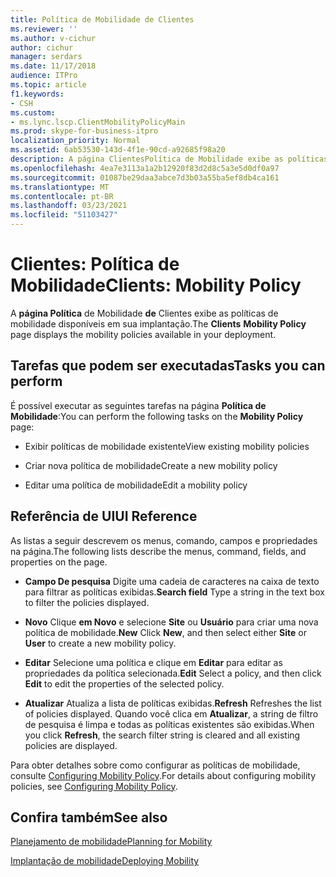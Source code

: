 ```yaml
---
title: Política de Mobilidade de Clientes
ms.reviewer: ''
ms.author: v-cichur
author: cichur
manager: serdars
ms.date: 11/17/2018
audience: ITPro
ms.topic: article
f1.keywords:
- CSH
ms.custom:
- ms.lync.lscp.ClientMobilityPolicyMain
ms.prod: skype-for-business-itpro
localization_priority: Normal
ms.assetid: 6ab53530-143d-4f1e-90cd-a92685f98a20
description: A página ClientesPolítica de Mobilidade exibe as políticas de mobilidade disponíveis em sua implantação.
ms.openlocfilehash: 4ea7e3113a1a2b12920f83d2d8c5a3e5d0df0a97
ms.sourcegitcommit: 01087be29daa3abce7d3b03a55ba5ef8db4ca161
ms.translationtype: MT
ms.contentlocale: pt-BR
ms.lasthandoff: 03/23/2021
ms.locfileid: "51103427"
---
```

# <a name="clients-mobility-policy"></a><span data-ttu-id="ae4ae-103">Clientes: Política de Mobilidade</span><span class="sxs-lookup"><span data-stu-id="ae4ae-103">Clients: Mobility Policy</span></span>

<span data-ttu-id="ae4ae-104">A **página Política** de Mobilidade **de** Clientes exibe as políticas de mobilidade disponíveis em sua implantação.</span><span class="sxs-lookup"><span data-stu-id="ae4ae-104">The **Clients** **Mobility Policy** page displays the mobility policies available in your deployment.</span></span>

## <a name="tasks-you-can-perform"></a><span data-ttu-id="ae4ae-105">Tarefas que podem ser executadas</span><span class="sxs-lookup"><span data-stu-id="ae4ae-105">Tasks you can perform</span></span>

<span data-ttu-id="ae4ae-106">É possível executar as seguintes tarefas na página **Política de Mobilidade**:</span><span class="sxs-lookup"><span data-stu-id="ae4ae-106">You can perform the following tasks on the **Mobility Policy** page:</span></span>

- <span data-ttu-id="ae4ae-107">Exibir políticas de mobilidade existente</span><span class="sxs-lookup"><span data-stu-id="ae4ae-107">View existing mobility policies</span></span>

- <span data-ttu-id="ae4ae-108">Criar nova política de mobilidade</span><span class="sxs-lookup"><span data-stu-id="ae4ae-108">Create a new mobility policy</span></span>

- <span data-ttu-id="ae4ae-109">Editar uma política de mobilidade</span><span class="sxs-lookup"><span data-stu-id="ae4ae-109">Edit a mobility policy</span></span>

## <a name="ui-reference"></a><span data-ttu-id="ae4ae-110">Referência de UI</span><span class="sxs-lookup"><span data-stu-id="ae4ae-110">UI Reference</span></span>

<span data-ttu-id="ae4ae-111">As listas a seguir descrevem os menus, comando, campos e propriedades na página.</span><span class="sxs-lookup"><span data-stu-id="ae4ae-111">The following lists describe the menus, command, fields, and properties on the page.</span></span>


- <span data-ttu-id="ae4ae-112">**Campo De pesquisa** Digite uma cadeia de caracteres na caixa de texto para filtrar as políticas exibidas.</span><span class="sxs-lookup"><span data-stu-id="ae4ae-112">**Search field** Type a string in the text box to filter the policies displayed.</span></span>

- <span data-ttu-id="ae4ae-113">**Novo** Clique **em Novo** e selecione **Site** ou **Usuário** para criar uma nova política de mobilidade.</span><span class="sxs-lookup"><span data-stu-id="ae4ae-113">**New** Click **New**, and then select either **Site** or **User** to create a new mobility policy.</span></span>

- <span data-ttu-id="ae4ae-114">**Editar** Selecione uma política e clique em **Editar** para editar as propriedades da política selecionada.</span><span class="sxs-lookup"><span data-stu-id="ae4ae-114">**Edit** Select a policy, and then click **Edit** to edit the properties of the selected policy.</span></span>

- <span data-ttu-id="ae4ae-115">**Atualizar** Atualiza a lista de políticas exibidas.</span><span class="sxs-lookup"><span data-stu-id="ae4ae-115">**Refresh** Refreshes the list of policies displayed.</span></span> <span data-ttu-id="ae4ae-116">Quando você clica em **Atualizar**, a string de filtro de pesquisa é limpa e todas as políticas existentes são exibidas.</span><span class="sxs-lookup"><span data-stu-id="ae4ae-116">When you click **Refresh**, the search filter string is cleared and all existing policies are displayed.</span></span>

<span data-ttu-id="ae4ae-117">Para obter detalhes sobre como configurar as políticas de mobilidade, consulte [Configuring Mobility Policy](/previous-versions/office/lync-server-2013/lync-server-2013-configuring-mobility-policy).</span><span class="sxs-lookup"><span data-stu-id="ae4ae-117">For details about configuring mobility policies, see [Configuring Mobility Policy](/previous-versions/office/lync-server-2013/lync-server-2013-configuring-mobility-policy).</span></span>

## <a name="see-also"></a><span data-ttu-id="ae4ae-118">Confira também</span><span class="sxs-lookup"><span data-stu-id="ae4ae-118">See also</span></span>

[<span data-ttu-id="ae4ae-119">Planejamento de mobilidade</span><span class="sxs-lookup"><span data-stu-id="ae4ae-119">Planning for Mobility</span></span>](/previous-versions/office/lync-server-2013/lync-server-2013-planning-for-mobility)

[<span data-ttu-id="ae4ae-120">Implantação de mobilidade</span><span class="sxs-lookup"><span data-stu-id="ae4ae-120">Deploying Mobility</span></span>](/previous-versions/office/lync-server-2013/lync-server-2013-deploying-mobility)